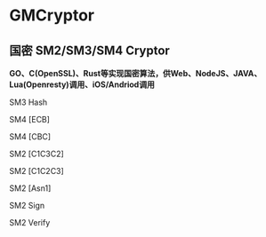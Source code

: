 # GMCryptor
## 国密 SM2/SM3/SM4 Cryptor

**GO、C(OpenSSL)、Rust等实现国密算法，供Web、NodeJS、JAVA、Lua(Openresty)调用、iOS/Andriod调用**

SM3 Hash

SM4 [ECB]

SM4 [CBC]

SM2 [C1C3C2]

SM2 [C1C2C3]

SM2 [Asn1]

SM2 Sign

SM2 Verify
